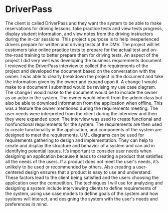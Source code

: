 # DriverPass

The client is called DriverPass and they want the system to be able to make reservations for driving lessons, take practice tests and view tests progress, display student information, and view notes from the driving instructors during the in-car sessions. This project's purpose is to help inexperienced drivers prepare for written and driving tests at the DMV. The project will let customers take online practice tests to prepare for the actual test and on-the-road training to better prepare them for driving tests. An aspect of the project I did very well was developing the business requirements document. I reviewed the DriverPass interview to collect the requirements of the project and developed the document based on the conversation with the owner. I was able to clearly breakdown the project in the document and take the information given by the owner and expand upon it.
A change I would make to a document I submitted would be revising my use case diagram. The change I would make to the document would be to include the owner as an actor in the system. The owner would inherit from the admin class but also be able to download information from the application when offline. This was a feature the owner mentioned during the requirements meeting. The user needs were interpreted from the client during the interview and then they were expanded upon. The interview was used to create functional and nonfunctional requirements for the system. The requirements are then used to create functionality in the application, and components of the system are designed to meet the requirements. UML diagrams can be used for requirements gathering to design and implementation. They can help to create and display the structure and behavior of a system and can aid in identifying potential issues. It’s important to consider user needs when designing an application because it leads to creating a product that satisfies all the needs of the users. If a product does not meet the user's needs, it’s unlikely to be used or recommended by others. Also creating a user-centered design ensures that a product is easy to use and understand. These factors lead to the client being satisfied and the users choosing the application over the competition. The techniques I will use for analyzing and designing a system include interviewing clients to define requirements of the system, using use case models to define goals of the system and how systems will interact, and designing the system with the user's needs and preferences in mind. 

